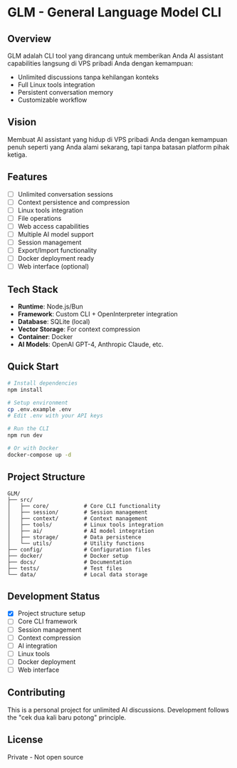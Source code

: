 # GLM - General Language Model CLI

## Overview
GLM adalah CLI tool yang dirancang untuk memberikan Anda AI assistant capabilities langsung di VPS pribadi Anda dengan kemampuan:
- Unlimited discussions tanpa kehilangan konteks
- Full Linux tools integration
- Persistent conversation memory
- Customizable workflow

## Vision
Membuat AI assistant yang hidup di VPS pribadi Anda dengan kemampuan penuh seperti yang Anda alami sekarang, tapi tanpa batasan platform pihak ketiga.

## Features
- [ ] Unlimited conversation sessions
- [ ] Context persistence and compression
- [ ] Linux tools integration
- [ ] File operations
- [ ] Web access capabilities
- [ ] Multiple AI model support
- [ ] Session management
- [ ] Export/Import functionality
- [ ] Docker deployment ready
- [ ] Web interface (optional)

## Tech Stack
- **Runtime**: Node.js/Bun
- **Framework**: Custom CLI + OpenInterpreter integration
- **Database**: SQLite (local)
- **Vector Storage**: For context compression
- **Container**: Docker
- **AI Models**: OpenAI GPT-4, Anthropic Claude, etc.

## Quick Start
```bash
# Install dependencies
npm install

# Setup environment
cp .env.example .env
# Edit .env with your API keys

# Run the CLI
npm run dev

# Or with Docker
docker-compose up -d
```

## Project Structure
```
GLM/
├── src/
│   ├── core/           # Core CLI functionality
│   ├── session/        # Session management
│   ├── context/        # Context management
│   ├── tools/          # Linux tools integration
│   ├── ai/             # AI model integration
│   ├── storage/        # Data persistence
│   └── utils/          # Utility functions
├── config/             # Configuration files
├── docker/             # Docker setup
├── docs/               # Documentation
├── tests/              # Test files
└── data/               # Local data storage
```

## Development Status
- [x] Project structure setup
- [ ] Core CLI framework
- [ ] Session management
- [ ] Context compression
- [ ] AI integration
- [ ] Linux tools
- [ ] Docker deployment
- [ ] Web interface

## Contributing
This is a personal project for unlimited AI discussions. Development follows the "cek dua kali baru potong" principle.

## License
Private - Not open source